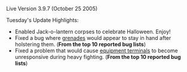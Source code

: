 Live Version 3.9.7 (October 25 2005)

Tuesday's Update Highlights:

- Enabled Jack-o-lantern corpses to celebrate Halloween. Enjoy!
- Fixed a bug where [grenades](../items/Grenade.md) would appear to stay in hand
  after holstering them. (**From the top 10 reported bug lists**)
- Fixed a problem that would cause [equipment terminals](../items/Equipment_Terminal.md)
  to become unresponsive during heavy fighting. (**From the top 10 reported bug
  lists**)


